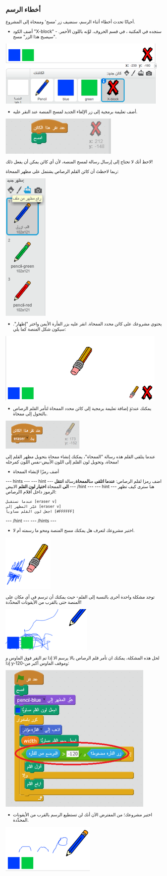 ## أخطاء الرسم

أحيانًا تحدث أخطاء أثناء الرسم، سنضيف زر 'مسح' وممحاة إلى المشروع.

+ أضف الكود "X-block" - ستجده في المكتبة ، في قسم الحروف. لوِّنه باللون الأحمر. سيصبح هذا الزر" مسح".

![لقطة الشاشة](images/paint-x.png)

+ أضف تعليمة برمجية إلى زر الإلغاء الجديد لمسح المنصة عند النقر عليه.

![مرحلة المسح](images/clear-stage.png)

لاحظ أنك لا تحتاج إلى إرسال رسالة لمسح المنصة، لأن أي كائن يمكن أن يفعل ذلك!

ربما لاحظتَ أن كائن القلم الرصاص يشتمل على مظهر الممحاة:

![لقطة الشاشة](images/paint-eraser-costume.png)

+ يحتوي مشروعك على كائن محدد الممحاة. انقر عليه بزر الفأرة الأيمن واختر "إظهار". سيكون شكل المنصة كما يلي:

![لقطة الشاشة](images/paint-eraser-stage.png)

+ يمكنك عندئذٍ إضافة تعليمة برمجية إلى كائن محدد الممحاة لتأمر القلم الرصاص بالتحول إلى ممحاة.

![بث الممحاة](images/broadcast-eraser.png)

عندما يتلقى القلم هذه رسالة "الممحاة"، يمكنك إنشاء ممحاة بتحويل مظهر القلم إلى ممحاة، وتحويل لون القلم إلى اللون الأبيض-نفس اللون كمرحله!

+ أضف رمزًا لإنشاء الممحاة

\--- hints \--- \--- hint \--- اضف رمزا لقلم الرصاص: **عندما اتلقى** من**الممحاة**رسالة **انتقل الى** الممحاة **اختيار لون القلم** الابيض \--- /hint \--- \--- hint \--- هنا سترى كيف تظهر الرموز داخل أقلام االرصاص:

```blocks
عندما تستقبل [eraser v]
غيّر المظهر إلى [eraser v]
اجعل لون القلم مساوياً [#FFFFFF]
```

\--- /hint \--- \--- /hints \---

+ اختبر مشروعك لتعرف هل يمكنك مسح المنصة ومحو ما رسمته أم لا.

![لقطة الشاشة](images/paint-erase-test.png)

توجد مشكلة واحدة أخرى بالنسبة إلى القلم- حيث يمكنك أن ترسم في أي مكان على المنصة حتى بالقرب من الأيقونات المحدِّدة!

![لقطة الشاشة](images/paint-draw-problem.png)

لحل هذه المشكلة، يمكنك ان تأمر قلم الرصاص بالا يرسم الا إذا تم النقر فوق الماوس *و* إذا y-وموقف الماوس أكبر من-120:

![لقطة الشاشة](images/pencil-gt-code.png)

+ اختبر مشروعك؛ من المفترض الآن أنك لن تستطيع الرسم بالقرب من الأيقونات المحدِّدة.

![لقطة الشاشة](images/paint-fixed.png)
